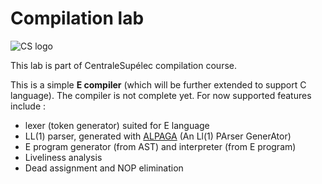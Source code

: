 # Compilation lab

![CS logo](https://www.centralesupelec.fr/sites/all/themes/cs_theme/medias/common/images/intro/logo.png)

This lab is part of CentraleSupélec compilation course.

This is a simple **E compiler** (which will be further extended to support C language).
The compiler is not complete yet. For now supported features include :
 - lexer (token generator) suited for E language
 - LL(1) parser, generated with [ALPAGA](https://gitlab-research.centralesupelec.fr/cidre-public/compilation/infosec-ecomp/-/tree/master/alpaga) (An Ll(1) PArser GenerAtor)
 - E program generator (from AST) and interpreter (from E program)
 - Liveliness analysis
 - Dead assignment and NOP elimination
